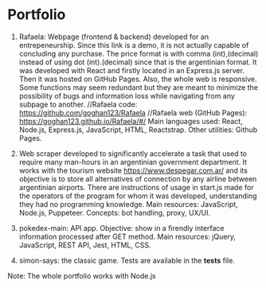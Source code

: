 # Portfolio

1. Rafaela: Webpage (frontend & backend) developed for an entrepeneurship. Since this link is a demo, it is not actually capable of concluding any purchase. The price format is with comma (int),(decimal) instead of using dot (int).(decimal) since that is the argentinian format. It was developed with React and firstly located in an Express.js server. Then it was hosted on GitHub Pages. Also, the whole web is responsive. Some functions may seem redundant but they are meant to minimize the possibility of bugs and information loss while navigating from any subpage to another. 
//Rafaela code: https://github.com/goghan123/Rafaela 
//Rafaela web (GitHub Pages): https://goghan123.github.io/Rafaela/#/
Main languages used: React, Node.js, Express.js, JavaScript, HTML, Reactstrap.
Other utilities: Github Pages.

2. Web scraper developed to significantly accelerate a task that used to require many man-hours in an argentinian government department. It works with the tourism website https://www.despegar.com.ar/ and its objective is to store all alternatives of connection by any airline between argentinian airports. There are instructions of usage in start.js made for the operators of the program for whom it was developed, understanding they had no programming knowledge.
Main resources: JavaScript, Node.js, Puppeteer.
Concepts: bot handling, proxy, UX/UI.

3. pokedex-main: API app. 
Objective: show in a firendly interface information processed after GET method.
Main resources: jQuery, JavaScript, REST API, Jest, HTML, CSS.

4. simon-says: the classic game. Tests are available in the __tests__ file.

Note: The whole portfolio works with Node.js
